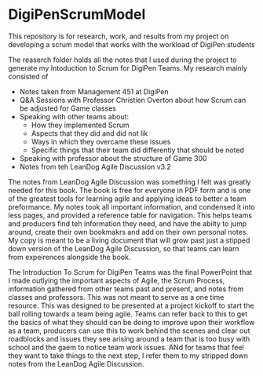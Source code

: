 # DigiPenScrumModel
This repository is for research, work, and results from my project on developing a scrum model that works with the workload of DigiPen students

The reaserch folder holds all the notes that I used during the project to generate my Intoduction to Scrum for DigiPen Teams. My research mainly consisted of
  - Notes taken from Management 451 at DigiPen
  - Q&A Sessions with Professor Christien Overton about how Scrum can be adjusted for Game classes
  - Speaking with other teams about:
    - How they implemented Scrum
    - Aspects that they did and did not lik
    - Ways in which they overcame these issues
    - Specific things that their team did differently that should be noted
  - Speaking with professor about the structure of Game 300
  - Notes from teh LeanDog Agile Discussion v3.2

The notes from LeanDog Agile Discussion was something I felt was greatly needed for this book. The book is free for everyone in PDF form and is one of the greatest tools for learning agile and applying ideas to better a team preformance. My notes took all important information, and condensed it into less pages, and provided a reference table for navigation. This helps teams and producers find teh information they need, and have the abilty to jump around, create their own bookmakrs and add on their own personal notes. My copy is meant to be a living document that will grow past just a stipped down version of the LeanDog Agile Discussion, so that teams can learn from expeirences alongside the book.

The Introduction To Scrum for DigiPen Teams was the final PowerPoint that I made outlying the important aspects of Agile, the Scrum Process, information gathered from other teams past and present, and notes from classes and professors. This was not meant to serve as a one time resource. This was designed to be presented at a project kickoff to start the ball rolling towards a team being agile. Teams can refer back to this to get the basics of what they should can be doing to improve upon their workflow as a team, producers can use this to work behind the scenes and clear out roadblocks and issues they see arising around a team that is too busy with school and the gaem to notice team work issues. ANd for teams that feel they want to take things to the next step, I refer them to my stripped down notes from the LeanDog Agile Discussion.
